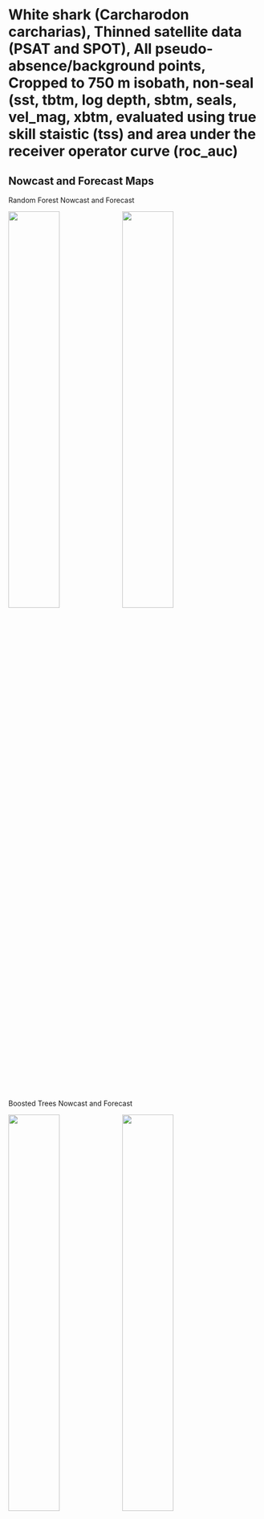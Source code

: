 White shark (Carcharodon carcharias), Thinned satellite data (PSAT and
SPOT), All pseudo-absence/background points, Cropped to 750 m isobath,
non-seal (sst, tbtm, log depth, sbtm, seals, vel_mag, xbtm, evaluated
using true skill staistic (tss) and area under the receiver operator
curve (roc_auc)
================

## Nowcast and Forecast Maps

Random Forest Nowcast and Forecast

<img src="../tidy_reports/versions/c11/100660/c11.100660.01_12_rf_compiled_casts.png" width="45%" /><img src="../tidy_reports/versions/c11/100664/c11.100664.01_12_rf_compiled_casts.png" width="45%" />

Boosted Trees Nowcast and Forecast

<img src="../tidy_reports/versions/c11/100660/c11.100660.01_12_bt_compiled_casts.png" width="45%" /><img src="../tidy_reports/versions/c11/100664/c11.100664.01_12_bt_compiled_casts.png" width="45%" />

Maxnet Trees Nowcast and Forecast

<img src="../tidy_reports/versions/c11/100660/c11.100660.01_12_maxent_compiled_casts.png" width="45%" /><img src="../tidy_reports/versions/c11/100664/c11.100664.01_12_maxent_compiled_casts.png" width="45%" />

GAM Nowcast and Forecast

<img src="../tidy_reports/versions/c11/100660/c11.100660.01_12_gam_compiled_casts.png" width="45%" /><img src="../tidy_reports/versions/c11/100664/c11.100664.01_12_gam_compiled_casts.png" width="45%" />

GLM Nowcast and Forecast

<img src="../tidy_reports/versions/c11/100660/c11.100660.01_12_glm_compiled_casts.png" width="45%" /><img src="../tidy_reports/versions/c11/100664/c11.100664.01_12_glm_compiled_casts.png" width="45%" />

## Metrics

| model_type |   roc_auc |   tss_max |
|:-----------|----------:|----------:|
| rf         | 0.9986705 | 0.9748887 |
| bt         | 0.7706673 | 0.4325685 |
| maxnet     | 0.7688681 | 0.4328734 |
| gam        | 0.7923982 | 0.4357770 |
| glm        | 0.7338547 | 0.4063333 |

Metrics by model type

## Variable Importance

![](/mnt/ecocast/projects/koliveira/subprojects/carcharodon/workflows/tidy_md/versions/m11/10066/m11.10066_tidy_compiled_files/figure-gfm/variable%20importance-1.png)<!-- -->
